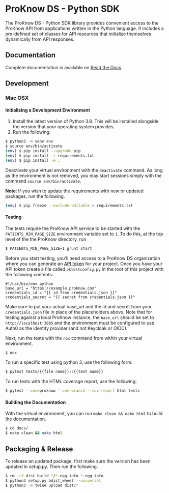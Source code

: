 # ProKnow DS - Python SDK

The ProKnow DS - Python SDK library provides convenient access to the ProKnow API from applications written in the Python language. It includes a pre-defined set of classes for API resources that initialize themselves dynamically from API responses.

## Documentation

Complete documentation is available on [Read the Docs](https://proknow-python.readthedocs.io/en/latest/).

## Development

### Mac OSX

#### Initializing a Development Environment

1. Install the latest version of Python 3.8. This will be installed alongside the version that your operating system provides.
2. Run the following.
```sh
$ python3 -m venv env
$ source env/bin/activate
(env) $ pip install --upgrade pip
(env) $ pip install -r requirements.txt
(env) $ pip install -e .
```

Deactivate your virtual environment with the `deactivate` command. As long as the environment is not removed, you may start sessions simply with the command `source env/bin/activate`.

**Note**: If you wish to update the requirements with new or updated packages, run the following.

```sh
(env) $ pip freeze --exclude-editable > requirements.txt
```

#### Testing

The tests require the ProKnow API service to be started with the `PATIENTS_MIN_PAGE_SIZE` environment variable set to `1`. To do this, at the top level of the the ProKnow directory, run

```sh
$ PATIENTS_MIN_PAGE_SIZE=1 grunt start
```

Before you start testing, you'll need access to a ProKnow DS organization where you can generate an [API token](https://support.proknow.com/hc/en-us/articles/360019798893-Configuring-Your-Profile#managing-api-keys) for your project. Once you have your API token create a file called `pktestconfig.py` in the root of this project with the following contents:

```
#!/usr/bin/env python
base_url = "https://example.proknow.com"
credentials_id = "{{ id from credentials.json }}"
credentials_secret = "{{ secret from credentials.json }}"
```

Make sure to put your actual base_url and the id and secret from your `credentials.json` file in place of the placeholders above. Note that for testing against a local ProKnow instance, the `base_url` should be set to `http://localhost:3005` and the environment must be configured to use Auth0 as the identity provider (and not Keycloak or OIDC).

Next, run the tests with the `nox` command from within your virtual environment.

```sh
$ nox
```

To run a specific test using python 3, use the following form:

```sh
$ pytest tests/{{file name}}::{{test name}}
```

To run tests with the HTML coverage report, use the following:

```sh
$ pytest --cov=proknow --cov-branch --cov-report html tests
```

#### Building the Documentation

With the virtual environment, you can run `make clean && make html` to build the documentation.

```sh
$ cd docs/
$ make clean && make html
```

## Packaging & Release

To release an updated package, first make sure the version has been updated in setup.py. Then run the following.

```sh
$ rm -rf dist build */*.egg-info *.egg-info
$ python3 setup.py bdist_wheel --universal
$ python3 -m twine upload dist/*
```
